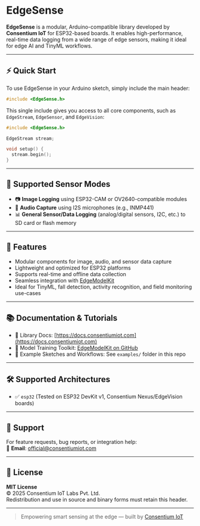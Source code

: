 # EdgeSense

**EdgeSense** is a modular, Arduino-compatible library developed by **Consentium IoT** for ESP32-based boards. It enables high-performance, real-time data logging from a wide range of edge sensors, making it ideal for edge AI and TinyML workflows.

---

## ⚡ Quick Start

To use EdgeSense in your Arduino sketch, simply include the main header:

```cpp
#include <EdgeSense.h>
```

This single include gives you access to all core components, such as `EdgeStream`, `EdgeSensor`, and `EdgeVision`:

```cpp
#include <EdgeSense.h>

EdgeStream stream;

void setup() {
  stream.begin();
}
```

---

## 🔧 Supported Sensor Modes

- 📷 **Image Logging** using ESP32-CAM or OV2640-compatible modules  
- 🎤 **Audio Capture** using I2S microphones (e.g., INMP441)  
- 📊 **General Sensor/Data Logging** (analog/digital sensors, I2C, etc.) to SD card or flash memory  

---

## 🚀 Features

- Modular components for image, audio, and sensor data capture  
- Lightweight and optimized for ESP32 platforms  
- Supports real-time and offline data collection  
- Seamless integration with [EdgeModelKit](https://github.com/ConsentiumIoT/edgemodelkit)  
- Ideal for TinyML, fall detection, activity recognition, and field monitoring use-cases  

---

## 📚 Documentation & Tutorials

- 📘 Library Docs: [https://docs.consentiumiot.com](https://docs.consentiumiot.com)  
- 🧠 Model Training Toolkit: [EdgeModelKit on GitHub](https://github.com/ConsentiumIoT/edgemodelkit)  
- 🧪 Example Sketches and Workflows: See `examples/` folder in this repo  

---

## 🛠️ Supported Architectures

- ✅ `esp32` (Tested on ESP32 DevKit v1, Consentium Nexus/EdgeVision boards)

---

## 📨 Support

For feature requests, bug reports, or integration help:  
📧 **Email**: [official@consentiumiot.com](mailto:official@consentiumiot.com)

---

## 📝 License

**MIT License**  
© 2025 Consentium IoT Labs Pvt. Ltd.  
Redistribution and use in source and binary forms must retain this header.

---

> Empowering smart sensing at the edge — built by [Consentium IoT](https://www.consentiumiot.com)